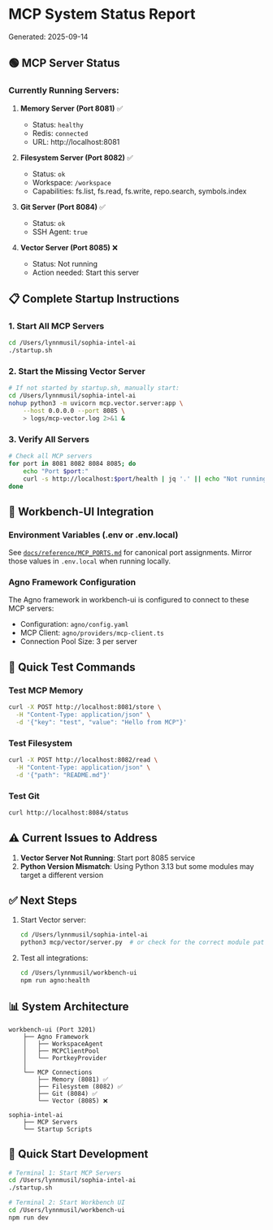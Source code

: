 # MCP System Status Report
Generated: 2025-09-14

## 🟢 MCP Server Status

### Currently Running Servers:
1. **Memory Server (Port 8081)** ✅
   - Status: `healthy`
   - Redis: `connected`
   - URL: http://localhost:8081

2. **Filesystem Server (Port 8082)** ✅
   - Status: `ok`
   - Workspace: `/workspace`
   - Capabilities: fs.list, fs.read, fs.write, repo.search, symbols.index

3. **Git Server (Port 8084)** ✅
   - Status: `ok`
   - SSH Agent: `true`

4. **Vector Server (Port 8085)** ❌
   - Status: Not running
   - Action needed: Start this server

 

## 📋 Complete Startup Instructions

### 1. Start All MCP Servers
```bash
cd /Users/lynnmusil/sophia-intel-ai
./startup.sh
```

### 2. Start the Missing Vector Server
```bash
# If not started by startup.sh, manually start:
cd /Users/lynnmusil/sophia-intel-ai
nohup python3 -m uvicorn mcp.vector.server:app \
    --host 0.0.0.0 --port 8085 \
    > logs/mcp-vector.log 2>&1 &
```

### 3. Verify All Servers
```bash
# Check all MCP servers
for port in 8081 8082 8084 8085; do
    echo "Port $port:"
    curl -s http://localhost:$port/health | jq '.' || echo "Not running"
done
```

## 🔗 Workbench-UI Integration

### Environment Variables (.env or .env.local)
See [`docs/reference/MCP_PORTS.md`](../reference/MCP_PORTS.md) for canonical port assignments. Mirror those values in `.env.local` when running locally.

### Agno Framework Configuration
The Agno framework in workbench-ui is configured to connect to these MCP servers:
- Configuration: `agno/config.yaml`
- MCP Client: `agno/providers/mcp-client.ts`
- Connection Pool Size: 3 per server

## 🎯 Quick Test Commands

### Test MCP Memory
```bash
curl -X POST http://localhost:8081/store \
  -H "Content-Type: application/json" \
  -d '{"key": "test", "value": "Hello from MCP"}'
```

### Test Filesystem
```bash
curl -X POST http://localhost:8082/read \
  -H "Content-Type: application/json" \
  -d '{"path": "README.md"}'
```

### Test Git
```bash
curl http://localhost:8084/status
```

 

## ⚠️ Current Issues to Address

1. **Vector Server Not Running**: Start port 8085 service
2. **Python Version Mismatch**: Using Python 3.13 but some modules may target a different version

## ✅ Next Steps

1. Start Vector server:
   ```bash
   cd /Users/lynnmusil/sophia-intel-ai
   python3 mcp/vector/server.py  # or check for the correct module path
   ```

2. Test all integrations:
   ```bash
   cd /Users/lynnmusil/workbench-ui
   npm run agno:health
   ```

## 📊 System Architecture

```
workbench-ui (Port 3201)
    ├── Agno Framework
    │   ├── WorkspaceAgent
    │   ├── MCPClientPool
    │   └── PortkeyProvider
    │
    └── MCP Connections
        ├── Memory (8081) ✅
        ├── Filesystem (8082) ✅
        ├── Git (8084) ✅
        └── Vector (8085) ❌

sophia-intel-ai
    ├── MCP Servers
    └── Startup Scripts
```

## 🚀 Quick Start Development

```bash
# Terminal 1: Start MCP Servers
cd /Users/lynnmusil/sophia-intel-ai
./startup.sh

# Terminal 2: Start Workbench UI
cd /Users/lynnmusil/workbench-ui
npm run dev

 

